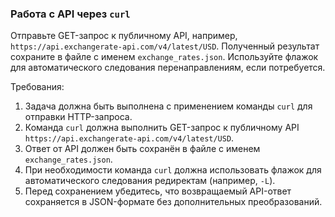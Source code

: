 
### Работа с API через `curl`

Отправьте GET-запрос к публичному API, например, `https://api.exchangerate-api.com/v4/latest/USD`. Полученный результат сохраните в файле с именем `exchange_rates.json`. Используйте флажок для автоматического следования перенаправлениям, если потребуется.

Требования:
1. Задача должна быть выполнена с применением команды `curl` для отправки HTTP-запроса. 
2. Команда `curl` должна выполнить GET-запрос к публичному API `https://api.exchangerate-api.com/v4/latest/USD`. 
3. Ответ от API должен быть сохранён в файле с именем `exchange_rates.json`. 
4. При необходимости команда `curl` должна использовать флажок для автоматического следования редиректам (например, `-L`). 
5. Перед сохранением убедитесь, что возвращаемый API-ответ сохраняется в JSON-формате без дополнительных преобразований.